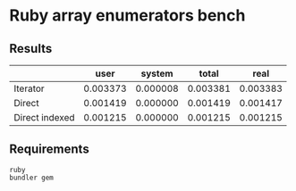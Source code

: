 # Ruby array enumerators bench

## Results

|                | user     | system    | total    | real     |
|----------------|----------|-----------|----------|----------|
| Iterator       | 0.003373 |  0.000008 | 0.003381 | 0.003383 |
| Direct         | 0.001419 |  0.000000 | 0.001419 | 0.001417 |
| Direct indexed | 0.001215 |  0.000000 | 0.001215 | 0.001215 |

## Requirements

```
ruby
bundler gem
```
